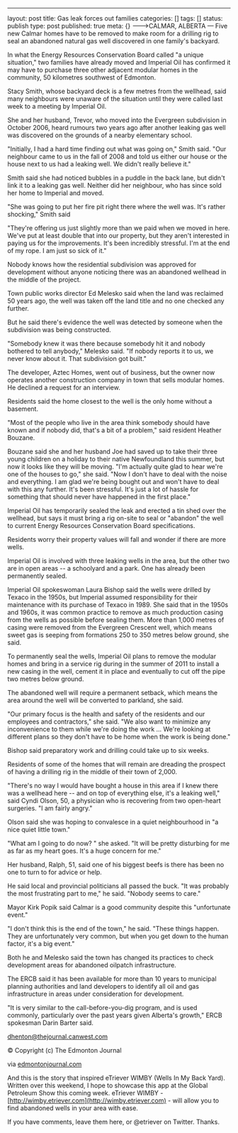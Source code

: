 ---
layout: post
title: Gas leak forces out families
categories: []
tags: []
status: publish
type: post
published: true
meta: {}
--->CALMAR, ALBERTA — Five new Calmar homes have to be removed to make room for a drilling rig to seal an abandoned natural gas well discovered in one family's backyard.

In what the Energy Resources Conservation Board called "a unique situation," two families have already moved and Imperial Oil has confirmed it may have to purchase three other adjacent modular homes in the community, 50 kilometres southwest of Edmonton.

Stacy Smith, whose backyard deck is a few metres from the wellhead, said many neighbours were unaware of the situation until they were called last week to a meeting by Imperial Oil.

She and her husband, Trevor, who moved into the Evergreen subdivision in October 2006, heard rumours two years ago after another leaking gas well was discovered on the grounds of a nearby elementary school.

"Initially, I had a hard time finding out what was going on," Smith said. "Our neighbour came to us in the fall of 2008 and told us either our house or the house next to us had a leaking well. We didn't really believe it."

Smith said she had noticed bubbles in a puddle in the back lane, but didn't link it to a leaking gas well. Neither did her neighbour, who has since sold her home to Imperial and moved.

"She was going to put her fire pit right there where the well was. It's rather shocking," Smith said

"They're offering us just slightly more than we paid when we moved in here. We've put at least double that into our property, but they aren't interested in paying us for the improvements. It's been incredibly stressful. I'm at the end of my rope. I am just so sick of it."

Nobody knows how the residential subdivision was approved for development without anyone noticing there was an abandoned wellhead in the middle of the project.

Town public works director Ed Melesko said when the land was reclaimed 50 years ago, the well was taken off the land title and no one checked any further.

But he said there's evidence the well was detected by someone when the subdivision was being constructed.

"Somebody knew it was there because somebody hit it and nobody bothered to tell anybody," Melesko said. "If nobody reports it to us, we never know about it. That subdivision got built."

The developer, Aztec Homes, went out of business, but the owner now operates another construction company in town that sells modular homes. He declined a request for an interview.

Residents said the home closest to the well is the only home without a basement.

"Most of the people who live in the area think somebody should have known and if nobody did, that's a bit of a problem," said resident Heather Bouzane.

Bouzane said she and her husband Joe had saved up to take their three young children on a holiday to their native Newfoundland this summer, but now it looks like they will be moving. "I'm actually quite glad to hear we're one of the houses to go," she said. "Now I don't have to deal with the noise and everything. I am glad we're being bought out and won't have to deal with this any further. It's been stressful. It's just a lot of hassle for something that should never have happened in the first place."

Imperial Oil has temporarily sealed the leak and erected a tin shed over the wellhead, but says it must bring a rig on-site to seal or "abandon" the well to current Energy Resources Conservation Board specifications.

Residents worry their property values will fall and wonder if there are more wells.

Imperial Oil is involved with three leaking wells in the area, but the other two are in open areas -- a schoolyard and a park. One has already been permanently sealed.

Imperial Oil spokeswoman Laura Bishop said the wells were drilled by Texaco in the 1950s, but Imperial assumed responsibility for their maintenance with its purchase of Texaco in 1989. She said that in the 1950s and 1960s, it was common practice to remove as much production casing from the wells as possible before sealing them. More than 1,000 metres of casing were removed from the Evergreen Crescent well, which means sweet gas is seeping from formations 250 to 350 metres below ground, she said.

To permanently seal the wells, Imperial Oil plans to remove the modular homes and bring in a service rig during in the summer of 2011 to install a new casing in the well, cement it in place and eventually to cut off the pipe two metres below ground.

The abandoned well will require a permanent setback, which means the area around the well will be converted to parkland, she said.

"Our primary focus is the health and safety of the residents and our employees and contractors," she said. "We also want to minimize any inconvenience to them while we're doing the work ... We're looking at different plans so they don't have to be home when the work is being done."

Bishop said preparatory work and drilling could take up to six weeks.

Residents of some of the homes that will remain are dreading the prospect of having a drilling rig in the middle of their town of 2,000.

"There's no way I would have bought a house in this area if I knew there was a wellhead here -- and on top of everything else, it's a leaking well," said Cyndi Olson, 50, a physician who is recovering from two open-heart surgeries. "I am fairly angry."

Olson said she was hoping to convalesce in a quiet neighbourhood in "a nice quiet little town."

"What am I going to do now? " she asked. "It will be pretty disturbing for me as far as my heart goes. It's a huge concern for me."

Her husband, Ralph, 51, said one of his biggest beefs is there has been no one to turn to for advice or help.

He said local and provincial politicians all passed the buck. "It was probably the most frustrating part to me," he said. "Nobody seems to care."

Mayor Kirk Popik said Calmar is a good community despite this "unfortunate event."

"I don't think this is the end of the town," he said. "These things happen. They are unfortunately very common, but when you get down to the human factor, it's a big event."

Both he and Melesko said the town has changed its practices to check development areas for abandoned oilpatch infrastructure.

The ERCB said it has been available for more than 10 years to municipal planning authorities and land developers to identify all oil and gas infrastructure in areas under consideration for development.

"It is very similar to the call-before-you-dig program, and is used commonly, particularly over the past years given Alberta's growth," ERCB spokesman Darin Barter said.

[](http://www.edmontonjournal.com/leak+forces+families/3100066/story.html#)[dhenton@thejournal.canwest.com](http://www.edmontonjournal.com/leak+forces+families/3100066/story.html/mailto:dhenton@thejournal.canwest.com)

© Copyright (c) The Edmonton Journal


via 
[edmontonjournal.com](http://www.edmontonjournal.com/leak+forces+families/3100066/story.html)
    
And this is the story that inspired eTriever WIMBY (Wells In My Back Yard).  Written over this weekend, I hope to showcase this app at the Global Petroleum Show this coming week.  eTriever WIMBY - 
[http://wimby.etriever.com](http://wimby.etriever.com) - will allow you to find abandoned wells in your area with ease.

If you have comments, leave them here, or @etriever on Twitter.  Thanks.
